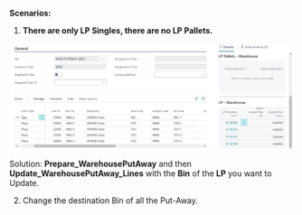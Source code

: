 **Scenarios:**

1) **There are only LP Singles, there are no LP Pallets.**

![image.png](/.attachments/image-6550fa7e-a576-441e-ae1b-4ae261159d9e.png)

Solution: **Prepare_WarehousePutAway** and then **Update_WarehousePutAway_Lines** with the **Bin** of the **LP** you want to Update.

2) Change the destination Bin of all the Put-Away.